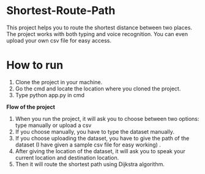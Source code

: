# Shortest-Route-Path
This project helps you to route the shortest distance between two places. The project works with both typing and voice recognition. You can even upload your own csv file for easy access.
# How to run
<ol>
  <li>Clone the project in your machine.</li>
  <li>Go the cmd and locate the location where you cloned the project.</li>
  <li>Type python app.py in cmd</li>
</ol>
<b> Flow of the project</b>
<ol>
  <li>When you run the project, it will ask you to choose between two options: type manually or upload a csv</li>
  <li>If you choose manually, you have to type the dataset manually.</li>
  <li>If you choose uploading the dataset, you have to give the path of the dataset (I have given a sample csv file for easy working) .</li>
  <li>After giving the location of the dataset, it will ask you to speak your current location and destination location.</li>
  <li>Then it will route the shortest path using Dijkstra algorithm.</li>
</ol>



